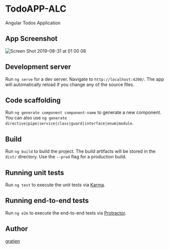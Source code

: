# TodoAPP-ALC
Angular Todos Application

## App Screenshot
![Screen Shot 2019-08-31 at 01 00 08](https://user-images.githubusercontent.com/27460888/64055142-09fd5200-cb8b-11e9-8f67-8fd621e64b19.png)

## Development server

Run `ng serve` for a dev server. Navigate to `http://localhost:4200/`. The app will automatically reload if you change any of the source files.

## Code scaffolding

Run `ng generate component component-name` to generate a new component. You can also use `ng generate directive|pipe|service|class|guard|interface|enum|module`.

## Build

Run `ng build` to build the project. The build artifacts will be stored in the `dist/` directory. Use the `--prod` flag for a production build.

## Running unit tests

Run `ng test` to execute the unit tests via [Karma](https://karma-runner.github.io).

## Running end-to-end tests

Run `ng e2e` to execute the end-to-end tests via [Protractor](http://www.protractortest.org/).

## Author
[gratien](http://github.com/itsgracian)
